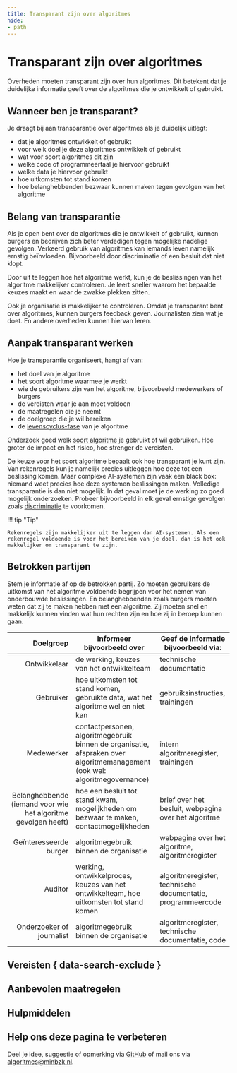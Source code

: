 ```yaml
---
title: Transparant zijn over algoritmes
hide: 
- path
---
```


# Transparant zijn over algoritmes

Overheden moeten transparant zijn over hun algoritmes. Dit betekent dat je duidelijke informatie geeft over de algoritmes die je ontwikkelt of gebruikt.

## Wanneer ben je transparant?
Je draagt bij aan transparantie over algoritmes als je duidelijk uitlegt:


* dat je algoritmes ontwikkelt of gebruikt
* voor welk doel je deze algoritmes ontwikkelt of gebruikt
* wat voor soort algoritmes dit zijn
* welke code of programmeertaal je hiervoor gebruikt
* welke data je hiervoor gebruikt
* hoe uitkomsten tot stand komen
* hoe belanghebbenden bezwaar kunnen maken tegen gevolgen van het algoritme

## Belang van transparantie
Als je open bent over de algoritmes die je ontwikkelt of gebruikt, kunnen burgers en bedrijven zich beter verdedigen tegen mogelijke nadelige gevolgen. Verkeerd gebruik van algoritmes kan iemands leven namelijk ernstig beïnvloeden. Bijvoorbeeld door discriminatie of een besluit dat niet klopt.

Door uit te leggen hoe het algoritme werkt, kun je de beslissingen van het algoritme makkelijker controleren. Je leert sneller waarom het bepaalde keuzes maakt en waar de zwakke plekken zitten.

Ook je organisatie is makkelijker te controleren. Omdat je transparant bent over algoritmes, kunnen burgers feedback geven. Journalisten zien wat je doet. En andere overheden kunnen hiervan leren.

## Aanpak transparant werken
Hoe je transparantie organiseert, hangt af van:

* het doel van je algoritme
* het soort algoritme waarmee je werkt
* wie de gebruikers zijn van het algoritme, bijvoorbeeld medewerkers of burgers
* de vereisten waar je aan moet voldoen
* de maatregelen die je neemt
* de doelgroep die je wil bereiken
* de [levenscyclus-fase](../levenscyclus/index.md) van je algoritme

Onderzoek goed welk [soort algoritme](../soorten-algoritmes-en-ai/wat-is-een-algoritme.md) je gebruikt of wil gebruiken. Hoe groter de impact en het risico, hoe strenger de vereisten.

De keuze voor het soort algoritme bepaalt ook hoe transparant je kunt zijn. Van rekenregels kun je namelijk precies uitleggen hoe deze tot een beslissing komen. Maar complexe AI-systemen zijn vaak een black box: niemand weet precies hoe deze systemen beslissingen maken. Volledige transparantie is dan niet mogelijk. In dat geval moet je de werking zo goed mogelijk onderzoeken. Probeer bijvoorbeeld in elk geval ernstige gevolgen zoals [discriminatie](bias-en-non-discriminatie.md) te voorkomen. 

!!! tip "Tip"

    Rekenregels zijn makkelijker uit te leggen dan AI-systemen. Als een rekenregel voldoende is voor het bereiken van je doel, dan is het ook makkelijker om transparant te zijn.

## Betrokken partijen
Stem je informatie af op de betrokken partij. Zo moeten gebruikers de uitkomst van het algoritme voldoende begrijpen voor het nemen van onderbouwde beslissingen. En belanghebbenden zoals burgers moeten weten dat zij te maken hebben met een algoritme. Zij moeten snel en makkelijk kunnen vinden wat hun rechten zijn en hoe zij in beroep kunnen gaan. 

| Doelgroep | Informeer bijvoorbeeld over | Geef de informatie bijvoorbeeld via: |
|----------:|-----------------------------|--------------------------------------|
| Ontwikkelaar | de werking, keuzes van het ontwikkelteam | technische documentatie |
| Gebruiker | hoe uitkomsten tot stand komen, gebruikte data, wat het algoritme wel en niet kan | gebruiksinstructies,	trainingen |
| Medewerker | contactpersonen, algoritmegebruik binnen de organisatie, afspraken over algoritmemanagement (ook wel: algoritmegovernance) | intern algoritmeregister, trainingen |
| Belanghebbende (iemand voor wie het algoritme gevolgen heeft) | hoe een besluit tot stand kwam, mogelijkheden om bezwaar te maken, contactmogelijkheden | brief over het besluit, webpagina over het algoritme |
| Geïnteresseerde burger | algoritmegebruik binnen de organisatie| webpagina over het algoritme, algoritmeregister |
| Auditor | werking, ontwikkelproces, keuzes van het ontwikkelteam, hoe uitkomsten tot stand komen| algoritmeregister, technische documentatie, programmeercode |
| Onderzoeker of journalist | algoritmegebruik binnen de organisatie | algoritmeregister, technische documentatie, code |

## Vereisten { data-search-exclude }

<!-- list_vereisten onderwerp/transparantie no-search no-onderwerp no-rol no-levenscyclus -->


## Aanbevolen maatregelen

<!-- list_maatregelen onderwerp/transparantie no-search no-onderwerp no-rol no-levenscyclus -->

## Hulpmiddelen

<!-- list_hulpmiddelen onderwerp/transparantie no-search no-onderwerp no-rol no-levenscyclus no-id -->

## Help ons deze pagina te verbeteren
Deel je idee, suggestie of opmerking via [GitHub](https://github.com/MinBZK/Algoritmekader/issues/new/choose) of mail ons via [algoritmes@minbzk.nl](mailto:algoritmes@minbzk.nl).

